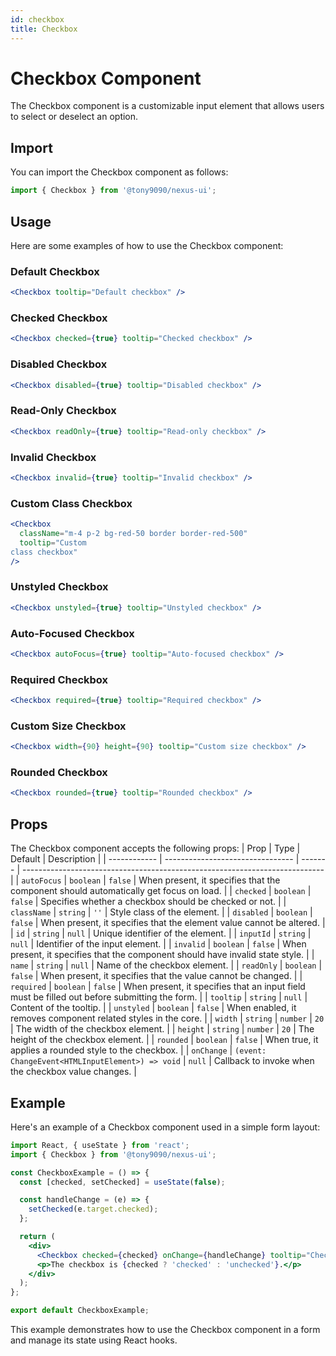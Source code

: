 ```yaml
---
id: checkbox
title: Checkbox
---
```


# Checkbox Component

The Checkbox component is a customizable input element that allows users to select or deselect an option.

## Import

You can import the Checkbox component as follows:

```jsx
import { Checkbox } from '@tony9090/nexus-ui';
```

## Usage

Here are some examples of how to use the Checkbox component:

### Default Checkbox

```jsx
<Checkbox tooltip="Default checkbox" />
```

### Checked Checkbox

```jsx
<Checkbox checked={true} tooltip="Checked checkbox" />
```

### Disabled Checkbox

```jsx
<Checkbox disabled={true} tooltip="Disabled checkbox" />
```

### Read-Only Checkbox

```jsx
<Checkbox readOnly={true} tooltip="Read-only checkbox" />
```

### Invalid Checkbox

```jsx
<Checkbox invalid={true} tooltip="Invalid checkbox" />
```

### Custom Class Checkbox

```jsx
<Checkbox
  className="m-4 p-2 bg-red-50 border border-red-500"
  tooltip="Custom 
class checkbox"
/>
```

### Unstyled Checkbox

```jsx
<Checkbox unstyled={true} tooltip="Unstyled checkbox" />
```

### Auto-Focused Checkbox

```jsx
<Checkbox autoFocus={true} tooltip="Auto-focused checkbox" />
```

### Required Checkbox

```jsx
<Checkbox required={true} tooltip="Required checkbox" />
```

### Custom Size Checkbox

```jsx
<Checkbox width={90} height={90} tooltip="Custom size checkbox" />
```

### Rounded Checkbox

```jsx
<Checkbox rounded={true} tooltip="Rounded checkbox" />
```

## Props

The Checkbox component accepts the following props:
| Prop | Type | Default | Description |
| ------------ | -------------------------------- | ------- | --------------------------------------------------------------------------- |
| `autoFocus` | `boolean` | `false` | When present, it specifies that the component should automatically get focus on load. |
| `checked` | `boolean` | `false` | Specifies whether a checkbox should be checked or not. |
| `className` | `string` | `''` | Style class of the element. |
| `disabled` | `boolean` | `false` | When present, it specifies that the element value cannot be altered. |
| `id` | `string` | `null` | Unique identifier of the element. |
| `inputId` | `string` | `null` | Identifier of the input element. |
| `invalid` | `boolean` | `false` | When present, it specifies that the component should have invalid state style. |
| `name` | `string` | `null` | Name of the checkbox element. |
| `readOnly` | `boolean` | `false` | When present, it specifies that the value cannot be changed. |
| `required` | `boolean` | `false` | When present, it specifies that an input field must be filled out before submitting the form. |
| `tooltip` | `string` | `null` | Content of the tooltip. |
| `unstyled` | `boolean` | `false` | When enabled, it removes component related styles in the core. |
| `width` | `string` \| `number` | `20` | The width of the checkbox element. |
| `height` | `string` \| `number` | `20` | The height of the checkbox element. |
| `rounded` | `boolean` | `false` | When true, it applies a rounded style to the checkbox. |
| `onChange` | `(event: ChangeEvent<HTMLInputElement>) => void` | `null` | Callback to invoke when the checkbox value changes. |

## Example

Here's an example of a Checkbox component used in a simple form layout:

```jsx
import React, { useState } from 'react';
import { Checkbox } from '@tony9090/nexus-ui';

const CheckboxExample = () => {
  const [checked, setChecked] = useState(false);

  const handleChange = (e) => {
    setChecked(e.target.checked);
  };

  return (
    <div>
      <Checkbox checked={checked} onChange={handleChange} tooltip="Checkbox example" />
      <p>The checkbox is {checked ? 'checked' : 'unchecked'}.</p>
    </div>
  );
};

export default CheckboxExample;
```

This example demonstrates how to use the Checkbox component in a form and manage its state using React hooks.
